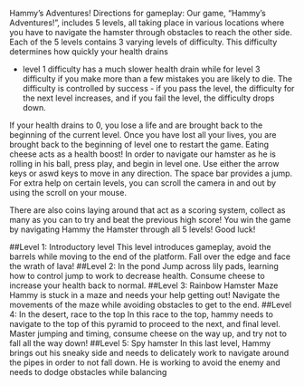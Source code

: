 Hammy’s Adventures!
Directions for gameplay:
Our game, “Hammy’s Adventures!”, includes 5 levels, all taking place in various locations where
you have to navigate the hamster through obstacles to reach the other side. Each of the 5 levels
contains 3 varying levels of difficulty. This difficulty determines how quickly your health drains
- level 1 difficulty has a much slower health drain while for level 3 difficulty if you make more
than a few mistakes you are likely to die. The difficulty is controlled by success - if you pass the
level, the difficulty for the next level increases, and if you fail the level, the difficulty drops
down.

If your health drains to 0, you lose a life and are brought back to the beginning of the current
level. Once you have lost all your lives, you are brought back to the beginning of level one to
restart the game. Eating cheese acts as a health boost!
In order to navigate our hamster as he is rolling in his ball, press play, and begin in level one.
Use either the arrow keys or aswd keys to move in any direction. The space bar provides a jump.
For extra help on certain levels, you can scroll the camera in and out by using the scroll on your
mouse.

There are also coins laying around that act as a scoring system, collect as many as you can to try
and beat the previous high score!
You win the game by navigating Hammy the Hamster through all 5 levels! Good luck!

##Level 1: Introductory level
This level introduces gameplay, avoid the barrels while moving to the end of the platform. Fall
over the edge and face the wrath of lava!
##Level 2: In the pond
Jump across lily pads, learning how to control jump to work to decrease health. Consume cheese
to increase your health back to normal.
##Level 3: Rainbow Hamster Maze
Hammy is stuck in a maze and needs your help getting out! Navigate the movements of the maze
while avoiding obstacles to get to the end.
##Level 4: In the desert, race to the top
In this race to the top, hammy needs to navigate to the top of this pyramid to proceed to the next,
and final level. Master jumping and timing, consume cheese on the way up, and try not to fall all
the way down!
##Level 5: Spy hamster
In this last level, Hammy brings out his sneaky side and needs to delicately work to navigate
around the pipes in order to not fall down. He is working to avoid the enemy and needs to dodge
obstacles while balancing
